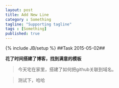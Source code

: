 ```yaml
---
layout: post
title: Add New Line
category : Something
tagline: "Supporting tagline"
tags : [Something]
published: true
---
```

{% include JB/setup %}
##Task 2015-05-02##


**花了时间搭建了博客，找到满意的模板**

>今天宅在家里，搭建了如何把github关联到域名。

>测试下，哈哈

